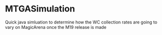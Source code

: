 # MTGASimulation
Quick java simluation to determine how the WC collection rates are going to vary on MagicArena once the M19 release is made
